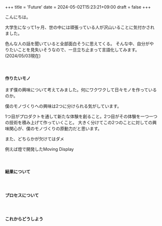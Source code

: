 +++
title = 'Future'
date = 2024-05-02T15:23:21+09:00
draft = false
+++

こんにちは。

大学生になって1ヶ月、世の中には頑張っている人が沢山いることに気付かされました。

色んな人の話を聞いていると全部面白そうに思えてくる。
そんな中、自分がやりたいことを見失いそうなので、一旦立ち止まって言語化してみます。(2024/05/03現在)

　
#### 作りたいモノ

まず僕の興味について考えてみました。何にワクワクして日々モノを作っているのか。

僕のモノづくりへの興味は2つに分けられる気がしています。

1つ目がプロダクトを通して新たな体験を創ること。2つ目がその体験を一つ一つの技術を積み上げて作っていくこと。
大きく分けてこの2つのことに対しての興味関心が、僕のモノづくりの原動力だと思います。

また、どちらかが欠けてはダメ

例えば燈で開発したMoving Display


　
#### 結果について







　
#### プロセスについて







　
#### これからどうしよう


